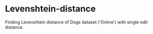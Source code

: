 # Levenshtein-distance
Finding Levenshtein distance of Dogs dataset ('Online') with single edit distance. 
